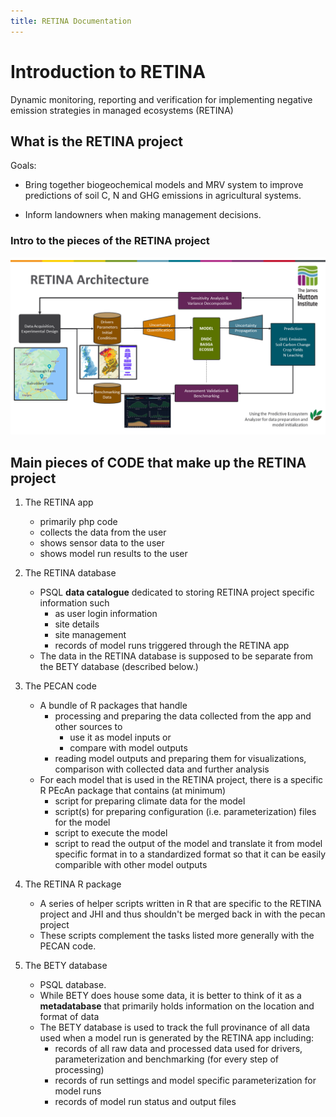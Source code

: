 ```yaml
---
title: RETINA Documentation
---
```


# Introduction to RETINA

Dynamic monitoring, reporting and verification for implementing negative emission strategies in managed ecosystems (RETINA)

## What is the RETINA project

Goals:

- Bring together biogeochemical models and MRV system to improve predictions of soil C, N and GHG emissions in agricultural systems.

- Inform landowners when making management decisions.

### Intro to the pieces of the RETINA project

![](images/RETINA_architecture.png)

## Main pieces of CODE that make up the RETINA project

1. The RETINA app
    - primarily php code
    - collects the data from the user
    - shows sensor data to the user
    - shows model run results to the user

2. The RETINA database
    - PSQL **data catalogue** dedicated to storing RETINA project specific information such 
        - as user login information 
        - site details
        - site management 
        - records of model runs triggered through the RETINA app
    - The data in the RETINA database is supposed to be separate from the BETY database (described below.) 

3. The PECAN code
    - A bundle of R packages that handle 
        - processing and preparing the data collected from the app and other sources to 
            - use it as model inputs or 
            - compare with model outputs
        - reading model outputs and preparing them for visualizations, comparison with collected data and further analysis
    - For each model that is used in the RETINA project, there is a specific R PEcAn package that contains (at minimum)
        - script for preparing climate data for the model
        - script(s) for preparing configuration (i.e. parameterization) files for the model
        - script to execute the model
        - script to read the output of the model and translate it from model specific format in to a standardized format so that it can be easily comparible with other model outputs

4. The RETINA R package
    - A series of helper scripts written in R that are specific to the RETINA project and JHI and thus shouldn't be merged back in with the pecan project 
    - These scripts complement the tasks listed more generally with the PECAN code. 

5. The BETY database
    - PSQL database. 
    - While BETY does house some data, it is better to think of it as a **metadatabase** that primarily holds information on the location and format of data
    - The BETY database is used to track the full provinance of all data used when a model run is generated by the RETINA app including:
        - records of all raw data and processed data used for drivers, parameterization and benchmarking (for every step of processing)
        - records of run settings and model specific parameterization for model runs 
        - records of model run status and output files
